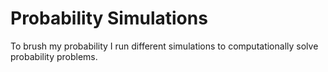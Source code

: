 # Probability Simulations
To brush my probability I run different simulations to computationally solve probability problems. 
